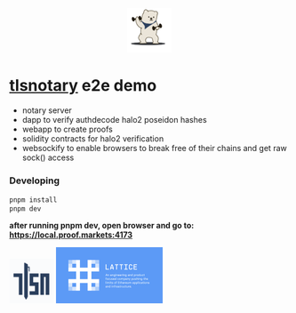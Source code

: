 <center><img src="/packages/common/static/bear.png" style=" width:80px ; height:80px " /></center>

# [tlsnotary](https://tlsnotary.org "tlsn") e2e demo

* notary server
* dapp to verify authdecode halo2 poseidon hashes
* webapp to create proofs
* solidity contracts for halo2 verification
* websockify to enable browsers to break free of their chains and get raw sock() access

### Developing

```
pnpm install
pnpm dev
```


**after running pnpm dev, open browser and go to: https://local.proof.markets:4173**


<div>
<img src="/packages/common/static/t.png" style=" width:80px ; height:80px " />
<img src="/packages/common/static/l.png" style=" width:192px ; height:101px " />
</div>

